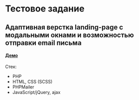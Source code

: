 # Тестовое задание
## Адаптивная верстка landing-page с модальными окнами и возможностью отправки email письма
#### [Демо](https://landing.poryvaii.ru/)

Стек:
   - PHP
   - HTML, CSS (SCSS)
   - PHPMailer
   - JavaScript/jQuery, ajax

